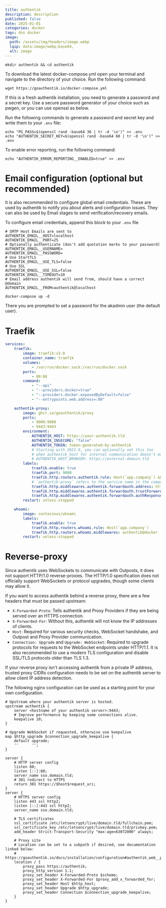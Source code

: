 ```yaml
---
title: authentik
description: description
published: false
date: 2025-01-01
categories: docker
tags: dns docker  
image:
  path: /assets/img/headers/image.webp
  lqip: data:image/webp;base64,
  alt: image
---
```


```shell
mkdir authentik && cd authentik
```

To download the latest docker-compose.yml open your terminal and navigate to the directory of your choice. Run the following command:

```shell
wget https://goauthentik.io/docker-compose.yml
```

If this is a fresh authentik installation, you need to generate a password and a secret key. Use a secure password generator of your choice such as pwgen, or you can use openssl as below.

Run the following commands to generate a password and secret key and write them to your `.env` file:

```shell
echo "PG_PASS=$(openssl rand -base64 36 | tr -d '\n')" >> .env
echo "AUTHENTIK_SECRET_KEY=$(openssl rand -base64 60 | tr -d '\n')" >> .env
```

To enable error reporting, run the following command:

```shell
echo "AUTHENTIK_ERROR_REPORTING__ENABLED=true" >> .env
```


# Email configuration (optional but recommended)
It is also recommended to configure global email credentials. These are used by authentik to notify you about alerts and configuration issues. They can also be used by Email stages to send verification/recovery emails.

To configure email credentials, append this block to your `.env` file

```text
# SMTP Host Emails are sent to
AUTHENTIK_EMAIL__HOST=localhost
AUTHENTIK_EMAIL__PORT=25
# Optionally authenticate (don't add quotation marks to your password)
AUTHENTIK_EMAIL__USERNAME=
AUTHENTIK_EMAIL__PASSWORD=
# Use StartTLS
AUTHENTIK_EMAIL__USE_TLS=false
# Use SSL
AUTHENTIK_EMAIL__USE_SSL=false
AUTHENTIK_EMAIL__TIMEOUT=10
# Email address authentik will send from, should have a correct @domain
AUTHENTIK_EMAIL__FROM=authentik@localhost
```

```shell
docker-compose up -d
```

There you are prompted to set a password for the akadmin user (the default user).

# Traefik

```yaml
services:
    traefik:
        image: traefik:v3.0
        container_name: traefik
        volumes:
            - /var/run/docker.sock:/var/run/docker.sock
        ports:
            - 80:80
        command:
            - "--api"
            - "--providers.docker=true"
            - "--providers.docker.exposedByDefault=false"
            - "--entrypoints.web.address=:80"

    authentik-proxy:
        image: ghcr.io/goauthentik/proxy
        ports:
            - 9000:9000
            - 9443:9443
        environment:
            AUTHENTIK_HOST: https://your-authentik.tld
            AUTHENTIK_INSECURE: "false"
            AUTHENTIK_TOKEN: token-generated-by-authentik
            # Starting with 2021.9, you can optionally set this too
            # when authentik_host for internal communication doesn't match the public URL
            # AUTHENTIK_HOST_BROWSER: https://external-domain.tld
        labels:
            traefik.enable: true
            traefik.port: 9000
            traefik.http.routers.authentik.rule: Host(`app.company`) && PathPrefix(`/outpost.goauthentik.io/`)
            # `authentik-proxy` refers to the service name in the compose file.
            traefik.http.middlewares.authentik.forwardauth.address: http://authentik-proxy:9000/outpost.goauthentik.io/auth/traefik
            traefik.http.middlewares.authentik.forwardauth.trustForwardHeader: true
            traefik.http.middlewares.authentik.forwardauth.authResponseHeaders: X-authentik-username,X-authentik-groups,X-authentik-entitlements,X-authentik-email,X-authentik-name,X-authentik-uid,X-authentik-jwt,X-authentik-meta-jwks,X-authentik-meta-outpost,X-authentik-meta-provider,X-authentik-meta-app,X-authentik-meta-version
        restart: unless-stopped

    whoami:
        image: containous/whoami
        labels:
            traefik.enable: true
            traefik.http.routers.whoami.rule: Host(`app.company`)
            traefik.http.routers.whoami.middlewares: authentik@docker
        restart: unless-stopped
```


# Reverse-proxy

Since authentik uses WebSockets to communicate with Outposts, it does not support HTTP/1.0 reverse-proxies. The HTTP/1.0 specification does not officially support WebSockets or protocol upgrades, though some clients may allow it.

If you want to access authentik behind a reverse proxy, there are a few headers that must be passed upstream:

- `X-Forwarded-Proto`: Tells authentik and Proxy Providers if they are being served over an HTTPS connection.
- `X-Forwarded-For`: Without this, authentik will not know the IP addresses of clients.
- `Host`: Required for various security checks, WebSocket handshake, and Outpost and Proxy Provider communication.
- `Connection: Upgrade` and `Upgrade: WebSocket`: Required to upgrade protocols for requests to the WebSocket endpoints under HTTP/1.1.
It is also recommended to use a modern TLS configuration and disable SSL/TLS protocols older than TLS 1.3.

If your reverse proxy isn't accessing authentik from a private IP address, trusted proxy CIDRs configuration needs to be set on the authentik server to allow client IP address detection.

The following nginx configuration can be used as a starting point for your own configuration.

```text
# Upstream where your authentik server is hosted.
upstream authentik {
    server <hostname of your authentik server>:9443;
    # Improve performance by keeping some connections alive.
    keepalive 10;
}

# Upgrade WebSocket if requested, otherwise use keepalive
map $http_upgrade $connection_upgrade_keepalive {
    default upgrade;
    ''      '';
}

server {
    # HTTP server config
    listen 80;
    listen [::]:80;
    server_name sso.domain.tld;
    # 301 redirect to HTTPS
    return 301 https://$host$request_uri;
}
server {
    # HTTPS server config
    listen 443 ssl http2;
    listen [::]:443 ssl http2;
    server_name sso.domain.tld;

    # TLS certificates
    ssl_certificate /etc/letsencrypt/live/domain.tld/fullchain.pem;
    ssl_certificate_key /etc/letsencrypt/live/domain.tld/privkey.pem;
    add_header Strict-Transport-Security "max-age=63072000" always;

    # Proxy site
    # Location can be set to a subpath if desired, see documentation linked below:
    # https://goauthentik.io/docs/installation/configuration#authentik_web__path
    location / {
        proxy_pass https://authentik;
        proxy_http_version 1.1;
        proxy_set_header X-Forwarded-Proto $scheme;
        proxy_set_header X-Forwarded-For $proxy_add_x_forwarded_for;
        proxy_set_header Host $http_host;
        proxy_set_header Upgrade $http_upgrade;
        proxy_set_header Connection $connection_upgrade_keepalive;
    }
}
```